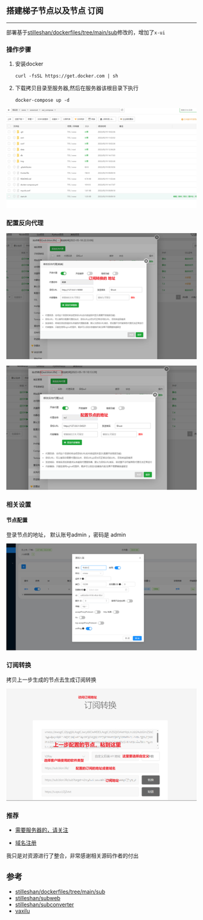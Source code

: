 ## 搭建梯子节点以及节点 订阅

---

部署基于[stilleshan/dockerfiles/tree/main/sub](https://github.com/stilleshan/dockerfiles/tree/main/sub)修改的，增加了`x-ui`

### 操作步骤

1. 安装docker 

   ```
   curl -fsSL https://get.docker.com | sh
   ```

   

2. 下载拷贝目录至服务器,然后在服务器该根目录下执行

   ```
   docker-compose up -d
   ```

![](./img/06.png)

### 配置反向代理

![](./img/02.png)



![](./img/03.png)

### 相关设置

#### 节点配置 

登录节点的地址， 默认账号admin ，密码是 admin 

![](./img/04.png)

### 订阅转换

拷贝上一步生成的节点去生成订阅转换 

![](./img/05.png)



### 推荐

- [需要服务器的，请关注](https://www.xwhoo.info)

- [域名注册](https://www.godaddy.com/)



我只是对资源进行了整合，非常感谢相关源码作者的付出

## 参考

- [stilleshan/dockerfiles/tree/main/sub](https://github.com/stilleshan/dockerfiles/tree/main/sub)
- [stilleshan/subweb](https://github.com/stilleshan/subweb)
- [stilleshan/subconverter](https://github.com/stilleshan/dockerfiles/tree/main/sub)
- [vaxilu](https://github.com/vaxilu)

